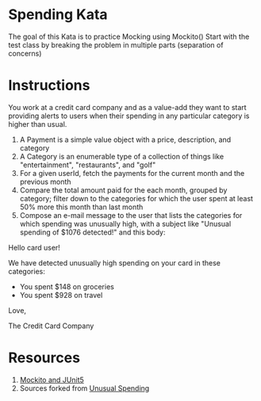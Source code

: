 # Spending Kata 

The goal of this Kata is to practice Mocking using Mockito()
Start with the test class by breaking the problem in multiple parts (separation of concerns)

# Instructions
You work at a credit card company and as a value-add they want to start providing alerts to users when their spending in any particular category is higher than usual.

1. A Payment is a simple value object with a price, description, and category
1. A Category is an enumerable type of a collection of things like "entertainment", "restaurants", and "golf"
1. For a given userId, fetch the payments for the current month and the previous month
1. Compare the total amount paid for the each month, grouped by category; filter down to the categories for which the user spent at least 50% more this month than last month
1. Compose an e-mail message to the user that lists the categories for which spending was unusually high, with a subject like "Unusual spending of $1076 detected!" and this body:

Hello card user!

We have detected unusually high spending on your card in these categories:

* You spent $148 on groceries
* You spent $928 on travel

Love,

The Credit Card Company

# Resources 
1. [Mockito and JUnit5](https://www.baeldung.com/mockito-junit-5-extension)
1. Sources forked from [Unusual Spending](https://github.com/testdouble/java-testing-example/tree/master/unusual-spending)

